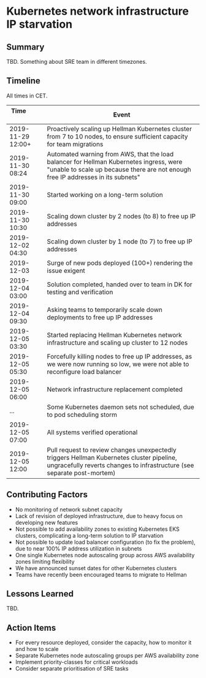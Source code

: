 # Kubernetes network infrastructure IP starvation

## Summary

TBD. Something about SRE team in different timezones.

## Timeline

All times in CET.

| Time &nbsp; &nbsp; &nbsp; &nbsp; &nbsp; &nbsp; &nbsp; &nbsp; &nbsp; &nbsp; &nbsp; &nbsp; &nbsp; &nbsp; | Event |
| ----------------- | --- |
| 2019-11-29 12:00+ | Proactively scaling up Hellman Kubernetes cluster from 7 to 10 nodes, to ensure sufficient capacity for team migrations |
| 2019-11-30 08:24 | Automated warning from AWS, that the load balancer for Hellman Kubernetes ingress, were "unable to scale up because there are not enough free IP addresses in its subnets" |
| 2019-11-30 09:00 | Started working on a long-term solution |
| 2019-11-30 10:30 | Scaling down cluster by 2 nodes (to 8) to free up IP addresses |
| 2019-12-02 04:30 | Scaling down cluster by 1 node (to 7) to free up IP addresses |
| 2019-12-03 | Surge of new pods deployed (100+) rendering the issue exigent |
| 2019-12-04 03:00 | Solution completed, handed over to team in DK for testing and verification |
| 2019-12-04 09:30 | Asking teams to temporarily scale down deployments to free up IP addresses |
| 2019-12-05 03:30 | Started replacing Hellman Kubernetes network infrastructure and scaling up cluster to 12 nodes |
| 2019-12-05 05:30 | Forcefully killing nodes to free up IP addresses, as we were now running so low, we were not able to reconfigure load balancer |
| 2019-12-05 06:00 | Network infrastructure replacement completed |
| ... | Some Kubernetes daemon sets not scheduled, due to pod scheduling storm |
| 2019-12-05 07:00 | All systems verified operational |
| 2019-12-05 12:00 | Pull request to review changes unexpectedly triggers Hellman Kubernetes cluster pipeline, ungracefully reverts changes to infrastructure (see separate post-mortem) |

## Contributing Factors

- No monitoring of network subnet capacity
- Lack of revision of deployed infrastructure, due to heavy focus on developing new features
- Not possible to add availability zones to existing Kubernetes EKS clusters, complicating a long-term solution to IP starvation
- Not possible to update load balancer configuration (to fix the problem), due to near 100% IP address utilization in subnets
- One single Kubernetes node autoscaling group across AWS availability zones limiting flexibility
- We have announced sunset dates for other Kubernetes clusters
- Teams have recently been encouraged teams to migrate to Hellman

## Lessons Learned

TBD.

## Action Items

- For every resource deployed, consider the capacity, how to monitor it and how to scale
- Separate Kubernetes node autoscaling groups per AWS availability zone
- Implement priority-classes for critical workloads
- Consider separate prioritisation of SRE tasks